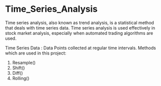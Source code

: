 # Time_Series_Analysis
Time series analysis, also known as trend analysis, is a statistical method that deals with time series data.
Time series analysis is used effectively in stock market analysis, especially when automated trading algorithms are used.

Time Series Data : Data Points collected at regular time intervals. 
Methods which are used in this project: 
1) Resample()
2) Shift()
3) Diff()
4) Rolling()
